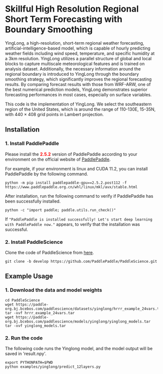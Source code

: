 # Skillful High Resolution Regional Short Term Forecasting with Boundary Smoothing

YingLong, a high-resolution, short-term regional weather forecasting, artificial-intelligence-based model, which is capable of hourly predicting weather fields including wind speed, temperature, and specific humidity at a 3km resolution. YingLong utilizes a parallel structure of global and local blocks to capture multiscale meteorological features and is trained on analysis dataset. Additionally, the necessary information around the regional boundary is introduced to YingLong through the boundary smoothing strategy, which significantly improves the regional forecasting results. By comparing forecast results with those from WRF-ARW, one of the best numerical prediction models, YingLong demonstrates superior forecasting performances in most cases, especially on surface variables.

This code is the implementation of YingLong. We select the southeastern region of the United States, which is around the range of 110-130E, 15-35N, with 440 × 408 grid points in Lambert projection.

## Installation

### 1. Install PaddlePaddle

Please install the <font color="red"><b>2.5.2</b></font> version of PaddlePaddle according to your environment on the official website of [PaddlePaddle](https://www.paddlepaddle.org.cn/en/install/quick?docurl=/documentation/docs/en/develop/install/pip/linux-pip_en.html).

For example, if your environment is linux and CUDA 11.2, you can install PaddlePaddle by the following command.

``` shell
python -m pip install paddlepaddle-gpu==2.5.2.post112 -f https://www.paddlepaddle.org.cn/whl/linux/mkl/avx/stable.html
```

After installation, run the following command to verify if PaddlePaddle has been successfully installed.

``` shell
python -c "import paddle; paddle.utils.run_check()"
```

If `"PaddlePaddle is installed successfully! Let's start deep learning with PaddlePaddle now."` appears, to verify that the installation was successful.

### 2. Install PaddleScience

Clone the code of PaddleScience from [here](https://github.com/PaddlePaddle/PaddleScience.git).

``` shell
git clone -b develop https://github.com/PaddlePaddle/PaddleScience.git
```

## Example Usage

### 1. Download the data and model weights

``` shell
cd PaddleScience
wget https://paddle-org.bj.bcebos.com/paddlescience/datasets/yinglong/hrrr_example_24vars.tar
tar -xvf hrrr_example_24vars.tar
wget https://paddle-org.bj.bcebos.com/paddlescience/models/yinglong/yinglong_models.tar
tar -xvf yinglong_models.tar
```

### 2. Run the code

The following code runs the Yinglong model, and the model output will be saved in 'result.npy'.

``` shell
export PYTHONPATH=$PWD
python examples/yinglong/predict_12layers.py
```
